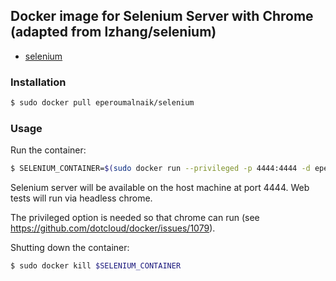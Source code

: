 ## Docker image for Selenium Server with Chrome (adapted from lzhang/selenium)

* [selenium](http://docs.seleniumhq.org/)

### Installation

```sh
$ sudo docker pull eperoumalnaik/selenium
```

### Usage

Run the container:

```sh
$ SELENIUM_CONTAINER=$(sudo docker run --privileged -p 4444:4444 -d eperoumalnaik/selenium)
```

Selenium server will be available on the host machine at port 4444. Web tests 
will run via headless chrome.

The privileged option is needed so that chrome can run (see
https://github.com/dotcloud/docker/issues/1079).

Shutting down the container:

```sh
$ sudo docker kill $SELENIUM_CONTAINER
```
